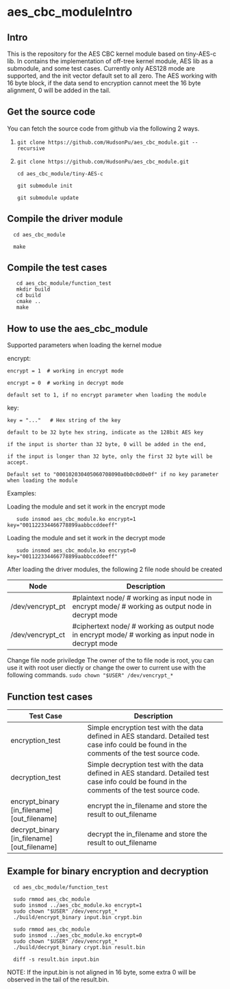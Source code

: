 # aes_cbc_moduleIntro

## Intro
This is the repository for the AES CBC kernel module based on tiny-AES-c lib.
In contains the implementation of off-tree kernel module, AES lib as a submodule, and some test cases.
Currently only AES128 mode are supported, and the init vector default set to all zero.
The AES working with 16 byte block, if the data send to encryption cannot meet the 16 byte alignment, 0 will be added in the tail.

## Get the source code
You can fetch the source code from github via the following 2 ways.

1. ```git clone https://github.com/HudsonPu/aes_cbc_module.git --recursive```

2.
   ```
   git clone https://github.com/HudsonPu/aes_cbc_module.git

   cd aes_cbc_module/tiny-AES-c
   
   git submodule init

   git submodule update
   ```

## Compile the driver module
 ```  
   cd aes_cbc_module
   
   make
```

## Compile the test cases
```
   cd aes_cbc_module/function_test
   mkdir build
   cd build
   cmake ..
   make
```
## How to use the aes_cbc_module

Supported parameters when loading the kernel modue

encrypt:

    encrypt = 1  # working in encrypt mode

    encrypt = 0  # working in decrypt mode

    default set to 1, if no encrypt parameter when loading the module
    
key:    

    key = "..."   # Hex string of the key
    
    default to be 32 byte hex string, indicate as the 128bit AES key
    
    if the input is shorter than 32 byte, 0 will be added in the end,
    
    if the input is longer than 32 byte, only the first 32 byte will be accept.
    
    Default set to "000102030405060708090a0b0c0d0e0f" if no key parameter when loading the module
    
Examples: 
    
Loading the module and set it work in the encrypt mode
   
```    sudo insmod aes_cbc_module.ko encrypt=1 key="001122334466778899aabbccddeeff" ```
    
Loading the module and set it work in the decrypt mode
    
```    sudo insmod aes_cbc_module.ko encrypt=0 key="001122334466778899aabbccddeeff" ```


After loading the driver modules, the following 2 file node should be created

| Node | Description |
| --- | --- |
| /dev/vencrypt_pt  |  #plaintext node/ # working as input node in encrypt mode/ # working as output node in decrypt mode |
| /dev/vencrypt_ct  |  #ciphertext node/ # working as output node in encrypt mode/ # working as input node in decrypt mode |


Change file node priviledge
    The owner of the to file node is root, you can use it with root user diectly or change the ower to current use with the following commands.
    ```sudo chown "$USER" /dev/vencrypt_*```


## Function test cases

| Test Case | Description |
| --- | --- |
| encryption_test | Simple encryption test with the data defined in AES standard. Detailed test case info could be found in the comments of the test source code.|
| decryption_test | Simple decryption test with the data defined in AES standard. Detailed test case info could be found in the comments of the test source code.|
| encrypt_binary [in_filename] [out_filename] | encrypt the in_filename and store the result to out_filename|
| decrypt_binary [in_filename] [out_filename] | decrypt the in_filename and store the result to out_filename|

## Example for binary encryption and decryption
```
  cd aes_cbc_module/function_test

  sudo rmmod aes_cbc_module
  sudo insmod ../aes_cbc_module.ko encrypt=1
  sudo chown "$USER" /dev/vencrypt_*
  ./build/encrypt_binary input.bin crypt.bin

  sudo rmmod aes_cbc_module
  sudo insmod ../aes_cbc_module.ko encrypt=0
  sudo chown "$USER" /dev/vencrypt_*
  ./build/decrypt_binary crypt.bin result.bin

  diff -s result.bin input.bin
```
NOTE: If the input.bin is not aligned in 16 byte, some extra 0 will be observed in the tail of the result.bin.
